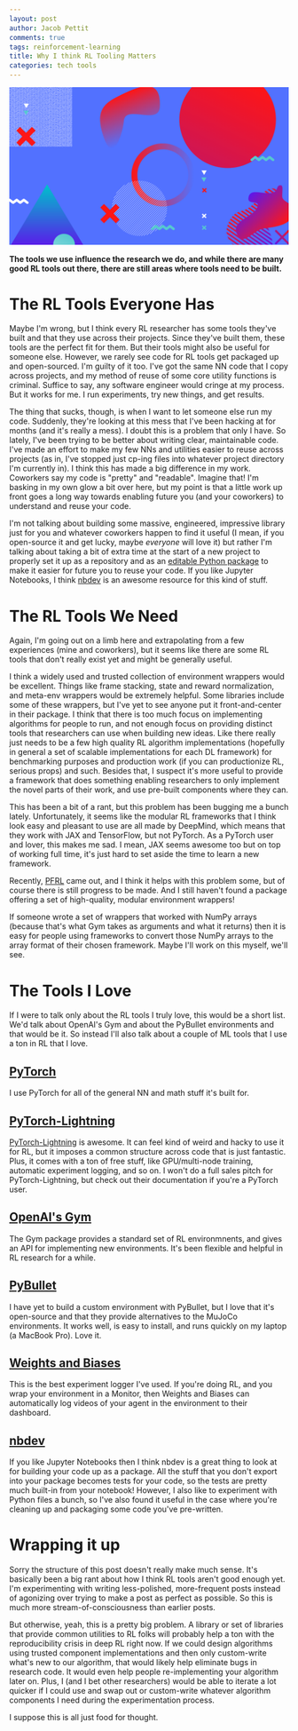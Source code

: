 ```yaml
---
layout: post
author: Jacob Pettit
comments: true
tags: reinforcement-learning
title: Why I think RL Tooling Matters
categories: tech tools
---
```


![featured-image](/imgs/default-banner.png)

**The tools we use influence the research we do, and while there are many good RL tools out there, there are still areas where tools need to be built.**

<!--{: class="table-of-content"}
* TOC
{:toc}-->

# The RL Tools Everyone Has 

Maybe I'm wrong, but I think every RL researcher has some tools they've built and that they use across their projects. Since they've built them, these tools are the perfect fit for them. But their tools might also be useful for someone else. However, we rarely see code for RL tools get packaged up and open-sourced. I'm guilty of it too. I've got the same NN code that I copy across projects, and my method of reuse of some core utility functions is criminal. Suffice to say, any software engineer would cringe at my process. But it works for me. I run experiments, try new things, and get results.  

The thing that sucks, though, is when I want to let someone else run my code. Suddenly, they're looking at this mess that I've been hacking at for months (and it's really a mess). I doubt this is a problem that only I have. So lately, I've been trying to be better about writing clear, maintainable code. I've made an effort to make my few NNs and utilities easier to reuse across projects (as in, I've stopped just cp-ing files into whatever project directory I'm currently in). I think this has made a big difference in my work. Coworkers say my code is "pretty" and "readable". Imagine that! I'm basking in my own glow a bit over here, but my point is that a little work up front goes a long way towards enabling future you (and your coworkers) to understand and reuse your code.

I'm not talking about building some massive, engineered, impressive library just for you and whatever coworkers happen to find it useful (I mean, if you open-source it and get lucky, maybe *everyone* will love it) but rather I'm talking about taking a bit of extra time at the start of a new project to properly set it up as a repository and as an [editable Python package](https://pip.pypa.io/en/stable/reference/pip_install/#editable-installs) to make it easier for future you to reuse your code. If you like Jupyter Notebooks, I think [nbdev](https://nbdev.fast.ai) is an awesome resource for this kind of stuff. 

# The RL Tools We Need

Again, I'm going out on a limb here and extrapolating from a few experiences (mine and coworkers), but it seems like there are some RL tools that don't really exist yet and might be generally useful. 

I think a widely used and trusted collection of environment wrappers would be excellent. Things like frame stacking, state and reward normalization, and meta-env wrappers would be extremely helpful. Some libraries include some of these wrappers, but I've yet to see anyone put it front-and-center in their package. I think that there is too much focus on implementing algorithms for people to run, and not enough focus on providing distinct tools that researchers can use when building new ideas. Like there really just needs to be a few high quality RL algorithm implementations (hopefully in general a set of scalable implementations for each DL framework) for benchmarking purposes and production work (if you can productionize RL, serious props) and such. Besides that, I suspect it's more useful to provide a framework that does something enabling researchers to only implement the novel parts of their work, and use pre-built components where they can.  

This has been a bit of a rant, but this problem has been bugging me a bunch lately. Unfortunately, it seems like the modular RL frameworks that I think look easy and pleasant to use are all made by DeepMind, which means that they work with JAX and TensorFlow, but not PyTorch. As a PyTorch user and lover, this makes me sad. I mean, JAX seems awesome too but on top of working full time, it's just hard to set aside the time to learn a new framework. 

Recently, [PFRL](https://pfrl.readthedocs.io/en/latest/) came out, and I think it helps with this problem some, but of course there is still progress to be made. And I still haven't found a package offering a set of high-quality, modular environment wrappers! 

If someone wrote a set of wrappers that worked with NumPy arrays (because that's what Gym takes as arguments and what it returns) then it is easy for people using frameworks to convert those NumPy arrays to the array format of their chosen framework. Maybe I'll work on this myself, we'll see. 

# The Tools I Love 

If I were to talk only about the RL tools I truly love, this would be a short list. We'd talk about OpenAI's Gym and about the PyBullet environments and that would be it. So instead I'll also talk about a couple of ML tools that I use a ton in RL that I love.

## [PyTorch](https://pytorch.org)

I use PyTorch for all of the general NN and math stuff it's built for.

## [PyTorch-Lightning](https://pytorch-lightning.readthedocs.io/en/latest/)

[PyTorch-Lightning](https://pytorch-lightning.readthedocs.io/en/latest/) is awesome. It can feel kind of weird and hacky to use it for RL, but it imposes a common structure across code that is just fantastic. Plus, it comes with a ton of free stuff, like GPU/multi-node training, automatic experiment logging, and so on. I won't do a full sales pitch for PyTorch-Lightning, but check out their documentation if you're a PyTorch user.

## [OpenAI's Gym](https://gym.openai.com)

The Gym package provides a standard set of RL environmnents, and gives an API for implementing new environments. It's been flexible and helpful in RL research for a while. 

## [PyBullet](https://pybullet.org/wordpress/)

I have yet to build a custom environment with PyBullet, but I love that it's open-source and that they provide alternatives to the MuJoCo environments. It works well, is easy to install, and runs quickly on my laptop (a MacBook Pro). Love it.

## [Weights and Biases](https://www.wandb.com)

This is the best experiment logger I've used. If you're doing RL, and you wrap your environment in a Monitor, then Weights and Biases can automatically log videos of your agent in the environment to their dashboard.

## [nbdev](https://nbdev.fast.ai)

If you like Jupyter Notebooks then I think nbdev is a great thing to look at for building your code up as a package. All the stuff that you don't export into your package becomes tests for your code, so the tests are pretty much built-in from your notebook! However, I also like to experiment with Python files a bunch, so I've also found it useful in the case where you're cleaning up and packaging some code you've pre-written.

# Wrapping it up 

Sorry the structure of this post doesn't really make much sense. It's basically been a big rant about how I think RL tools aren't good enough yet. I'm experimenting with writing less-polished, more-frequent posts instead of agonizing over trying to make a post as perfect as possible. So this is much more stream-of-consciousness than earlier posts.  

But otherwise, yeah, this is a pretty big problem. A library or set of libraries that provide common utilities to RL folks will probably help a ton with the reproducibility crisis in deep RL right now. If we could design algorithms using trusted component implementations and then only custom-write what's new to our algorithm, that would likely help eliminate bugs in research code. It would even help people re-implementing your algorithm later on. Plus, I (and I bet other researchers) would be able to iterate a lot quicker if I could use and swap out or custom-write whatever algorithm components I need during the experimentation process. 

I suppose this is all just food for thought.
